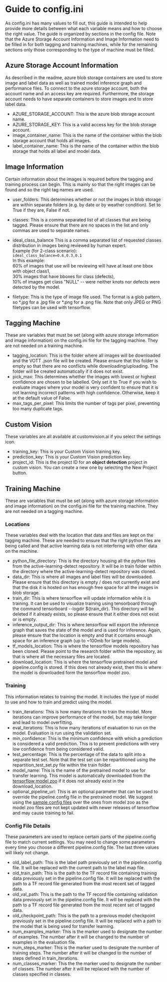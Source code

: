 # Guide to config.ini
As config.ini has many values to fill out, this guide is intended to help provide more details between what each variable means and how to choose the right value. The guide is organized by sections in the config file. Note that the Azure Storage Account Information and Image Information need to be filled in for both tagging and training machines, while for the remaining sections only those corresponding to the type of machine must be filled.
## Azure Storage Account Information
As described in the readme, azure blob storage containers are used to store image and label data as well as trained model inference graph and performance files. To connect to the azure storage account, both the account name and an access key are required. Furthermore, the storage account needs to have separate containers to store images and to store label data.
- AZURE_STORAGE_ACCOUNT:
This is the azure blob storage account name.
- AZURE_STORAGE_KEY:
This is a valid access key for the blob storage account.
- image_container_name:
This is the name of the container within the blob storage account that holds all images.
- label_container_name:
This is the name of the container within the blob storage that holds all label and model data.
## Image Information
Certain information about the images is required before the tagging and training process can begin. This is mainly so that the right images can be found and so the right tag names are used.
- user_folders:
This determines whether or not the images in blob storage are within separate folders (e.g. by date or by weather condition). Set to True if they are, False if not.
- classes:
This is a comma separated list of all classes that are being tagged. Please ensure that there are no spaces in the list and only commas are used to separate names.
- ideal_class_balance
This is a comma separated list of requested classes distribution in images being reviewed by human expert.  
Example (for 2-class scenario):  
`ideal_class_balance=0.6,0.3,0.1`  
In this example:  
  60% of images that use will be reviewing will have at least one bbox with object class1,   
  30%  images that have  bboxes for class  (defects),  
  10% of images get class "NULL" -- were neither knots nor defects were detected by the model.

- filetype:
This is the type of image file used. The format is a glob pattern, so *.jpg for a .jpg file or *.png for a .png file. Note that only JPEG or PNG filetypes can be used with tensorflow.
## Tagging Machine
These are variables that must be set (along with azure storage information and image information) on the config.ini file for the tagging machine. They are not needed on a training machine.
- tagging_location:
This is the folder where all images will be downloaded and the VOTT .json file will be created. Please ensure that this folder is empty so that there are no conflicts while downloading/uploading. The folder will be created automatically if it does not exist.
- pick_max:
This determines whether the images with lowest or highest confidence are chosen to be labelled. Only set it to True if you wish to evaluate images where your model is very confident to ensure that it is not learning incorrect patterns with high confidence. Otherwise, keep it at the default value of False.
- max_tags_per_pixel:
This limits the number of tags per pixel, preventing too many duplicate tags.
## Custom Vision
These variables are all available at customvision.ai if you select the settings icon.
- training_key:
This is your Custom Vision training key.
- prediction_key:
This is your Custom Vision prediction key.
- project_id:
This is the project ID for an **object detection** project in custom vision. You can create a new one by selecting the New Project button.
## Training Machine
These are variables that must be set (along with azure storage information and image information) on the config.ini file for the training machine. They are not needed on a tagging machine.
### Locations
These variables deal with the location that data and files are kept on the tagging machine. These are needed to ensure that the right python files are being called and that active learning data is not interfering with other data on the machine.
- python_file_directory:
This is the directory housing all the python files from the active-learning-detect repository. It will be in train folder within the directory where the active-learning-detect repository was cloned.
- data_dir:
This is where all images and label files will be downloaded. Please ensure that this directory is empty / does not currently exist and that the disk it is hosted on has enough free space for all the images in blob storage.
- train_dir:
This is where tensorflow will update information while it is training. It can be used to visualize training using tensorboard through the command tensorboard --logdir ${train_dir}. This directory will be deleted if it already exists, so please ensure that it either does not exist or is empty.
- inference_output_dir:
This is where tensorflow will export the inference graph that saves the state of the model and is used for inference. Again, please ensure that the location is empty and that it contains enough space for an inference graph (up to ~100mb for large models).
- tf_models_location:
This is where the tensorflow models repository has been cloned. Please point to the research folder within the repository, as that is where all the necessary files are located.
- download_location:
This is where the tensorflow pretrained model and pipeline.config is stored. If this does not already exist, then this is where the model is downloaded form the tensorflow model zoo.
### Training
This information relates to training the model. It includes the type of model to use and how to train and predict using the model.
- train_iterations:
This is how many iterations to train the model. More iterations can improve performance of the model, but may take longer and lead to model overfitting.
- eval_iterations:
This is how many iterations of evaluation to run on the model. Evaluation is run using the validation set.
- min_confidence:
This is the minimum confidence with which a prediction is considered a valid prediction. This is to prevent predictions with very low confidence from being considered valid.
- test_percentage:
This is the percentage of the data to split into a separate test set. Note that the test set can be repartitioned using the repartition_test_set.py file within the train folder.
- model_name:
This is the name of the pretrained model to use for transfer learning. This model is automatically downloaded from the [tensorflow model zoo](https://github.com/tensorflow/models/blob/master/research/object_detection/g3doc/detection_model_zoo.md) if it does not already exist in the download_location.
- optional_pipeline_url:
This is an optional parameter that can be used to override the pipeline.config file in the pretrained model. We suggest using the [sample config files](https://github.com/tensorflow/models/tree/master/research/object_detection/samples/configs) over the ones from model zoo as the model zoo files are not kept updated with newer releases of tensorflow and may cause training to fail.
### Config File Details
These parameters are used to replace certain parts of the pipeline.config file to match current settings. You may need to change some parameters every time you choose a different pipeline.config file. The last three values will likely not change.
- old_label_path:
This is the label path previously set in the pipeline.config file. It will be replaced with the current path to the label map file.
- old_train_path:
This is the path to the TF record file containing training data previously set in the pipeline.config file. It will be replaced with the path to a TF record file generated from the most recent set of tagged data.
- old_val_path:
This is the path to the TF record file containing validation data previously set in the pipeline.config file. It will be replaced with the path to a TF record file generated from the most recent set of tagged data.
- old_checkpoint_path:
This is the path to a previous model checkpoint previously set in the pipeline.config file. It will be replaced with a path to the model that is being used for transfer learning.
- num_examples_marker:
This is the marker used to designate the number of examples. The number after it will be changed to the number of examples in the evaluation file.
- num_steps_marker:
This is the marker used to designate the number of training steps. The number after it will be changed to the number of steps defined in train_iterations.
- num_classes_marker:
This the the marker used to designate the number of classes. The number after it will be replaced with the number of classes specified in classes.
